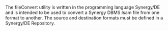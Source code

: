 The fileConvert utility is written in the programming language Synergy/DE and is intended to be used to convert a Synergy DBMS Isam file from one format to another.  The source and destination formats must be defined in a Synergy/DE Repository.
